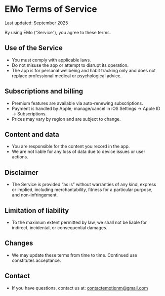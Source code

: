 <style>
/* Hide GitHub Pages/Jekyll header banner and footer if present */
.page-header, .site-header, header, .navbar, .masthead { display: none !important; }
footer, .site-footer { display: none !important; }
main { padding-top: 0 !important; }
</style>

# EMo Terms of Service

Last updated: September 2025

By using EMo (“Service”), you agree to these terms.

## Use of the Service
- You must comply with applicable laws.
- Do not misuse the app or attempt to disrupt its operation.
- The app is for personal wellbeing and habit tracking only and does not replace professional medical or psychological advice.

## Subscriptions and billing
- Premium features are available via auto-renewing subscriptions.
- Payment is handled by Apple; manage/cancel in iOS Settings → Apple ID → Subscriptions.
- Prices may vary by region and are subject to change.

## Content and data
- You are responsible for the content you record in the app.
- We are not liable for any loss of data due to device issues or user actions.

## Disclaimer
- The Service is provided “as is” without warranties of any kind, express or implied, including merchantability, fitness for a particular purpose, and non-infringement.

## Limitation of liability
- To the maximum extent permitted by law, we shall not be liable for indirect, incidental, or consequential damages.

## Changes
- We may update these terms from time to time. Continued use constitutes acceptance.

## Contact
- If you have questions, contact us at: contactemotionm@gmail.com
